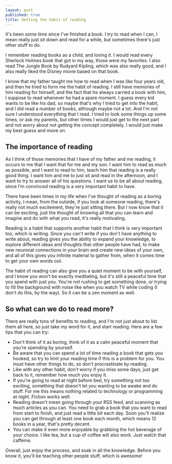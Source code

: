 ```yaml
---
layout: post
published: true
title: Getting the habit of reading
---
```


It's been some time since I've finished a book. I try to read when I can, I mean really just sit down and read for a while, but sometimes there's just other stuff to do.

I remember reading books as a child, and loving it. I would read every Sherlock Holmes book that got in my way, those were my favorites. I also read The Jungle Book by Rudyard Kipling, which was also really good, and I also really liked the Disney movie based on that book.

I know that my father taught me how to read when I was like four years old, and then he tried to form me the habit of reading. I still have memories of him reading for himself, and the fact that he always carried a book with him, I suppose to read whenever he had a spare moment. I guess every kid wants to be like his dad, so maybe that's why I tried to get into the habit, and I did read a number of books, although maybe not a lot. And I'm not sure I understood everything that I read. I tried to look some things up some times, or ask my parents, but other times I would just get to the next part and not worry about not getting the concept completely. I would just make my best guess and move on.

## The importance of reading

As I think of those memories that I have of my father and me reading, it occurs to me that I want that for me and my son. I want him to read as much as possible, and I want to read to him, teach him that reading is a really good thing. I want him and me to just sit and read in the afternoon, and I want to try to answer all of his questions. I want us to be all about reading, since I'm convinced reading is a very important habit to have.

There have been times in my life when I've thought of reading as a boring activity, I mean, from the outside, if you look at someone reading, there's really not much excitement, they're just sitting there. But I now know that it can be exciting, just the thought of knowing all that you can learn and imagine and do with what you read, it's really motivating.

Reading is a habit that supports another habit that I think is very important too, which is writing. Since you can't write if you don't have anything to write about, reading gives you the ability to expand your knowledge, to explore different ideas and thoughts that other people have had, to make new neuronal connections in your brain and create new ideas of your own, and all of this gives you infinite material to gather from, when it comes time to get your own words out.

The habit of reading can also give you a quiet moment to be with yourself, and I know you won't be exactly meditating, but it's still a peaceful time that you spend with just you. You're not rushing to get something done, or trying to fill the background with noise like when you watch TV while coding (I don't do this, by the way). So it can be a zen moment as well.

## So what can we do to read more?

There are really tons of benefits to reading, and I'm not just about to list them all here, so just take my word for it, and start reading. Here are a few tips that you can try:

* Don't think of it as boring, think of it as a calm peaceful moment that you're spending by yourself.
* Be aware that you can spend a lot of time reading a book that gets you hooked, so try to limit your reading time if this is a problem for you. You must have other things to do, so don't procrastinate by reading.
* Like with any other habit, don't worry if you miss some days, just get back to it, remember how much you enjoy it.
* If you're going to read at night before bed, try something not too exciting, something that doesn't let you wanting to be awake and do stuff. For me this means nothing related to technology or programming at night. Fiction works well.
* Reading doesn't mean going through your RSS feed, and scanning as much articles as you can. You need to grab a book that you want to read from start to finish, and just read a little bit each day. Soon you'll realize you can get through at least one book each month, which means 12 books in a year, that's pretty decent.
* You can make it even more enjoyable by grabbing the hot beverage of your choice. I like tea, but a cup of coffee will also work. Just watch that caffeine.

Overall, just enjoy the process, and soak in all the knowledge. Before you know it, you'll be teaching other people stuff, which is awesome!
